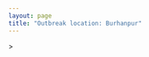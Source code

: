 ```yaml
---
layout: page
title: "Outbreak location: Burhanpur"
---
```

<div id="mapid">
<script src="https://buda-magenta.github.io/hazard_map/load_map.js"></script>
><script>
var marker_outbreak = L.marker([26.269722, 82.994425],{"autoPan": true}).addTo(map); marker_outbreak.bindTooltip("Burhanpur").openTooltip();

var circle_1 = L.circle([20.993276, 75.839983], {"pane": "markerPane", "color": "red", "fill": true, "fillOpacity": 0.2, "fillRule": "evenodd", "lineCap": "round", "lineJoin": "round", "opacity": 1.0, "radius": 99396, "stroke": true, "weight": 3}).addTo(map);
circle_1.bindTooltip("Bhusawal<br>rank: 1<br>hazard index: 0.099396")
circle_1.bindPopup('<a href="https://buda-magenta.github.io/hazard_map/Bhusawal">Bhusawal</a>')

var circle_2 = L.circle([21.977864, 76.568828], {"pane": "markerPane", "color": "red", "fill": true, "fillOpacity": 0.2, "fillRule": "evenodd", "lineCap": "round", "lineJoin": "round", "opacity": 1.0, "radius": 40216, "stroke": true, "weight": 3}).addTo(map);
circle_2.bindTooltip("Khandwa<br>rank: 2<br>hazard index: 0.040217")
circle_2.bindPopup('<a href="https://buda-magenta.github.io/hazard_map/Khandwa">Khandwa</a>')

var circle_3 = L.circle([25.438130, 81.833800], {"pane": "markerPane", "color": "red", "fill": true, "fillOpacity": 0.2, "fillRule": "evenodd", "lineCap": "round", "lineJoin": "round", "opacity": 1.0, "radius": 35821, "stroke": true, "weight": 3}).addTo(map);
circle_3.bindTooltip("Allahabad<br>rank: 3<br>hazard index: 0.035821")
circle_3.bindPopup('<a href="https://buda-magenta.github.io/hazard_map/Allahabad">Allahabad</a>')

var circle_4 = L.circle([25.335649, 83.007629], {"pane": "markerPane", "color": "red", "fill": true, "fillOpacity": 0.2, "fillRule": "evenodd", "lineCap": "round", "lineJoin": "round", "opacity": 1.0, "radius": 35078, "stroke": true, "weight": 3}).addTo(map);
circle_4.bindTooltip("Varanasi<br>rank: 4<br>hazard index: 0.035079")
circle_4.bindPopup('<a href="https://buda-magenta.github.io/hazard_map/Varanasi">Varanasi</a>')

var circle_5 = L.circle([26.671329, 83.364583], {"pane": "markerPane", "color": "red", "fill": true, "fillOpacity": 0.2, "fillRule": "evenodd", "lineCap": "round", "lineJoin": "round", "opacity": 1.0, "radius": 17438, "stroke": true, "weight": 3}).addTo(map);
circle_5.bindTooltip("Gorakhpur<br>rank: 5<br>hazard index: 0.017439")
circle_5.bindPopup('<a href="https://buda-magenta.github.io/hazard_map/Gorakhpur">Gorakhpur</a>')

var circle_6 = L.circle([23.160894, 79.949770], {"pane": "markerPane", "color": "red", "fill": true, "fillOpacity": 0.2, "fillRule": "evenodd", "lineCap": "round", "lineJoin": "round", "opacity": 1.0, "radius": 15368, "stroke": true, "weight": 3}).addTo(map);
circle_6.bindTooltip("Jabalpur<br>rank: 6<br>hazard index: 0.015368")
circle_6.bindPopup('<a href="https://buda-magenta.github.io/hazard_map/Jabalpur">Jabalpur</a>')

var circle_7 = L.circle([19.075990, 72.877393], {"pane": "markerPane", "color": "red", "fill": true, "fillOpacity": 0.2, "fillRule": "evenodd", "lineCap": "round", "lineJoin": "round", "opacity": 1.0, "radius": 9066, "stroke": true, "weight": 3}).addTo(map);
circle_7.bindTooltip("Mumbai<br>rank: 7<br>hazard index: 0.009066")
circle_7.bindPopup('<a href="https://buda-magenta.github.io/hazard_map/Mumbai">Mumbai</a>')

var circle_8 = L.circle([26.055318, 82.993139], {"pane": "markerPane", "color": "red", "fill": true, "fillOpacity": 0.2, "fillRule": "evenodd", "lineCap": "round", "lineJoin": "round", "opacity": 1.0, "radius": 7862, "stroke": true, "weight": 3}).addTo(map);
circle_8.bindTooltip("Nizamabad<br>rank: 8<br>hazard index: 0.007863")
circle_8.bindPopup('<a href="https://buda-magenta.github.io/hazard_map/Nizamabad">Nizamabad</a>')

var circle_9 = L.circle([25.954628, 83.647350], {"pane": "markerPane", "color": "red", "fill": true, "fillOpacity": 0.2, "fillRule": "evenodd", "lineCap": "round", "lineJoin": "round", "opacity": 1.0, "radius": 7423, "stroke": true, "weight": 3}).addTo(map);
circle_9.bindTooltip("Maunath Bhanjan<br>rank: 9<br>hazard index: 0.007423")
circle_9.bindPopup('<a href="https://buda-magenta.github.io/hazard_map/Maunath_Bhanjan">Maunath Bhanjan</a>')

var circle_10 = L.circle([25.623457, 84.596839], {"pane": "markerPane", "color": "red", "fill": true, "fillOpacity": 0.2, "fillRule": "evenodd", "lineCap": "round", "lineJoin": "round", "opacity": 1.0, "radius": 7040, "stroke": true, "weight": 3}).addTo(map);
circle_10.bindTooltip("Arrah<br>rank: 10<br>hazard index: 0.007040")
circle_10.bindPopup('<a href="https://buda-magenta.github.io/hazard_map/Arrah">Arrah</a>')

var circle_11 = L.circle([24.935635, 82.647701], {"pane": "markerPane", "color": "red", "fill": true, "fillOpacity": 0.2, "fillRule": "evenodd", "lineCap": "round", "lineJoin": "round", "opacity": 1.0, "radius": 6682, "stroke": true, "weight": 3}).addTo(map);
circle_11.bindTooltip("Mirzapur<br>rank: 11<br>hazard index: 0.006682")
circle_11.bindPopup('<a href="https://buda-magenta.github.io/hazard_map/Mirzapur">Mirzapur</a>')

var circle_12 = L.circle([21.170200, 72.831100], {"pane": "markerPane", "color": "red", "fill": true, "fillOpacity": 0.2, "fillRule": "evenodd", "lineCap": "round", "lineJoin": "round", "opacity": 1.0, "radius": 6191, "stroke": true, "weight": 3}).addTo(map);
circle_12.bindTooltip("Surat<br>rank: 12<br>hazard index: 0.006191")
circle_12.bindPopup('<a href="https://buda-magenta.github.io/hazard_map/Surat">Surat</a>')

var circle_13 = L.circle([18.521428, 73.854454], {"pane": "markerPane", "color": "red", "fill": true, "fillOpacity": 0.2, "fillRule": "evenodd", "lineCap": "round", "lineJoin": "round", "opacity": 1.0, "radius": 4898, "stroke": true, "weight": 3}).addTo(map);
circle_13.bindTooltip("Pune<br>rank: 13<br>hazard index: 0.004899")
circle_13.bindPopup('<a href="https://buda-magenta.github.io/hazard_map/Pune">Pune</a>')

var circle_14 = L.circle([25.264902, 82.985787], {"pane": "markerPane", "color": "red", "fill": true, "fillOpacity": 0.2, "fillRule": "evenodd", "lineCap": "round", "lineJoin": "round", "opacity": 1.0, "radius": 4645, "stroke": true, "weight": 3}).addTo(map);
circle_14.bindTooltip("Morvi<br>rank: 14<br>hazard index: 0.004645")
circle_14.bindPopup('<a href="https://buda-magenta.github.io/hazard_map/Morvi">Morvi</a>')

var circle_15 = L.circle([25.773344, 84.784977], {"pane": "markerPane", "color": "red", "fill": true, "fillOpacity": 0.2, "fillRule": "evenodd", "lineCap": "round", "lineJoin": "round", "opacity": 1.0, "radius": 3426, "stroke": true, "weight": 3}).addTo(map);
circle_15.bindTooltip("Chapra<br>rank: 15<br>hazard index: 0.003426")
circle_15.bindPopup('<a href="https://buda-magenta.github.io/hazard_map/Chapra">Chapra</a>')

var circle_16 = L.circle([26.791073, 84.560107], {"pane": "markerPane", "color": "red", "fill": true, "fillOpacity": 0.2, "fillRule": "evenodd", "lineCap": "round", "lineJoin": "round", "opacity": 1.0, "radius": 3366, "stroke": true, "weight": 3}).addTo(map);
circle_16.bindTooltip("Bettiah<br>rank: 16<br>hazard index: 0.003367")
circle_16.bindPopup('<a href="https://buda-magenta.github.io/hazard_map/Bettiah">Bettiah</a>')

var circle_17 = L.circle([27.059011, 84.206464], {"pane": "markerPane", "color": "red", "fill": true, "fillOpacity": 0.2, "fillRule": "evenodd", "lineCap": "round", "lineJoin": "round", "opacity": 1.0, "radius": 3198, "stroke": true, "weight": 3}).addTo(map);
circle_17.bindTooltip("Bagaha<br>rank: 17<br>hazard index: 0.003199")
circle_17.bindPopup('<a href="https://buda-magenta.github.io/hazard_map/Bagaha">Bagaha</a>')

var circle_18 = L.circle([21.149813, 79.082056], {"pane": "markerPane", "color": "red", "fill": true, "fillOpacity": 0.2, "fillRule": "evenodd", "lineCap": "round", "lineJoin": "round", "opacity": 1.0, "radius": 2984, "stroke": true, "weight": 3}).addTo(map);
circle_18.bindTooltip("Nagpur<br>rank: 18<br>hazard index: 0.002984")
circle_18.bindPopup('<a href="https://buda-magenta.github.io/hazard_map/Nagpur">Nagpur</a>')

var circle_19 = L.circle([24.900100, 84.018211], {"pane": "markerPane", "color": "red", "fill": true, "fillOpacity": 0.2, "fillRule": "evenodd", "lineCap": "round", "lineJoin": "round", "opacity": 1.0, "radius": 2912, "stroke": true, "weight": 3}).addTo(map);
circle_19.bindTooltip("Sasaram<br>rank: 19<br>hazard index: 0.002913")
circle_19.bindPopup('<a href="https://buda-magenta.github.io/hazard_map/Sasaram">Sasaram</a>')

var circle_20 = L.circle([26.250000, 81.250000], {"pane": "markerPane", "color": "red", "fill": true, "fillOpacity": 0.2, "fillRule": "evenodd", "lineCap": "round", "lineJoin": "round", "opacity": 1.0, "radius": 2847, "stroke": true, "weight": 3}).addTo(map);
circle_20.bindTooltip("Rae Bareli<br>rank: 20<br>hazard index: 0.002847")
circle_20.bindPopup('<a href="https://buda-magenta.github.io/hazard_map/Rae_Bareli">Rae Bareli</a>')

var circle_21 = L.circle([20.843512, 75.525927], {"pane": "markerPane", "color": "red", "fill": true, "fillOpacity": 0.2, "fillRule": "evenodd", "lineCap": "round", "lineJoin": "round", "opacity": 1.0, "radius": 2790, "stroke": true, "weight": 3}).addTo(map);
circle_21.bindTooltip("Jalgaon<br>rank: 21<br>hazard index: 0.002790")
circle_21.bindPopup('<a href="https://buda-magenta.github.io/hazard_map/Jalgaon">Jalgaon</a>')

var circle_22 = L.circle([25.795593, 82.488341], {"pane": "markerPane", "color": "red", "fill": true, "fillOpacity": 0.2, "fillRule": "evenodd", "lineCap": "round", "lineJoin": "round", "opacity": 1.0, "radius": 2740, "stroke": true, "weight": 3}).addTo(map);
circle_22.bindTooltip("Jaunpur<br>rank: 22<br>hazard index: 0.002740")
circle_22.bindPopup('<a href="https://buda-magenta.github.io/hazard_map/Jaunpur">Jaunpur</a>')

var circle_23 = L.circle([25.895924, 82.437716], {"pane": "markerPane", "color": "red", "fill": true, "fillOpacity": 0.2, "fillRule": "evenodd", "lineCap": "round", "lineJoin": "round", "opacity": 1.0, "radius": 2680, "stroke": true, "weight": 3}).addTo(map);
circle_23.bindTooltip("Badlapur<br>rank: 23<br>hazard index: 0.002681")
circle_23.bindPopup('<a href="https://buda-magenta.github.io/hazard_map/Badlapur">Badlapur</a>')

var circle_24 = L.circle([25.280733, 83.125128], {"pane": "markerPane", "color": "red", "fill": true, "fillOpacity": 0.2, "fillRule": "evenodd", "lineCap": "round", "lineJoin": "round", "opacity": 1.0, "radius": 2481, "stroke": true, "weight": 3}).addTo(map);
circle_24.bindTooltip("Mughal Sarai<br>rank: 24<br>hazard index: 0.002482")
circle_24.bindPopup('<a href="https://buda-magenta.github.io/hazard_map/Mughal_Sarai">Mughal Sarai</a>')

var circle_25 = L.circle([26.022697, 83.028873], {"pane": "markerPane", "color": "red", "fill": true, "fillOpacity": 0.2, "fillRule": "evenodd", "lineCap": "round", "lineJoin": "round", "opacity": 1.0, "radius": 2466, "stroke": true, "weight": 3}).addTo(map);
circle_25.bindTooltip("Azamgarh<br>rank: 25<br>hazard index: 0.002467")
circle_25.bindPopup('<a href="https://buda-magenta.github.io/hazard_map/Azamgarh">Azamgarh</a>')

var circle_26 = L.circle([26.423847, 83.762732], {"pane": "markerPane", "color": "red", "fill": true, "fillOpacity": 0.2, "fillRule": "evenodd", "lineCap": "round", "lineJoin": "round", "opacity": 1.0, "radius": 2450, "stroke": true, "weight": 3}).addTo(map);
circle_26.bindTooltip("Deoria<br>rank: 26<br>hazard index: 0.002450")
circle_26.bindPopup('<a href="https://buda-magenta.github.io/hazard_map/Deoria">Deoria</a>')

var circle_27 = L.circle([20.011247, 73.790236], {"pane": "markerPane", "color": "red", "fill": true, "fillOpacity": 0.2, "fillRule": "evenodd", "lineCap": "round", "lineJoin": "round", "opacity": 1.0, "radius": 2370, "stroke": true, "weight": 3}).addTo(map);
circle_27.bindTooltip("Nashik<br>rank: 27<br>hazard index: 0.002370")
circle_27.bindPopup('<a href="https://buda-magenta.github.io/hazard_map/Nashik">Nashik</a>')

var circle_28 = L.circle([25.572433, 83.609605], {"pane": "markerPane", "color": "red", "fill": true, "fillOpacity": 0.2, "fillRule": "evenodd", "lineCap": "round", "lineJoin": "round", "opacity": 1.0, "radius": 2346, "stroke": true, "weight": 3}).addTo(map);
circle_28.bindTooltip("Medinipur<br>rank: 28<br>hazard index: 0.002347")
circle_28.bindPopup('<a href="https://buda-magenta.github.io/hazard_map/Medinipur">Medinipur</a>')

var circle_29 = L.circle([26.131004, 84.391257], {"pane": "markerPane", "color": "red", "fill": true, "fillOpacity": 0.2, "fillRule": "evenodd", "lineCap": "round", "lineJoin": "round", "opacity": 1.0, "radius": 2213, "stroke": true, "weight": 3}).addTo(map);
circle_29.bindTooltip("Siwan<br>rank: 29<br>hazard index: 0.002213")
circle_29.bindPopup('<a href="https://buda-magenta.github.io/hazard_map/Siwan">Siwan</a>')

var circle_30 = L.circle([20.761862, 77.192172], {"pane": "markerPane", "color": "red", "fill": true, "fillOpacity": 0.2, "fillRule": "evenodd", "lineCap": "round", "lineJoin": "round", "opacity": 1.0, "radius": 2112, "stroke": true, "weight": 3}).addTo(map);
circle_30.bindTooltip("Akola<br>rank: 30<br>hazard index: 0.002113")
circle_30.bindPopup('<a href="https://buda-magenta.github.io/hazard_map/Akola">Akola</a>')

var circle_31 = L.circle([26.638076, 82.059024], {"pane": "markerPane", "color": "red", "fill": true, "fillOpacity": 0.2, "fillRule": "evenodd", "lineCap": "round", "lineJoin": "round", "opacity": 1.0, "radius": 2102, "stroke": true, "weight": 3}).addTo(map);
circle_31.bindTooltip("Faizabad<br>rank: 31<br>hazard index: 0.002103")
circle_31.bindPopup('<a href="https://buda-magenta.github.io/hazard_map/Faizabad">Faizabad</a>')

var circle_32 = L.circle([23.258486, 77.401989], {"pane": "markerPane", "color": "red", "fill": true, "fillOpacity": 0.2, "fillRule": "evenodd", "lineCap": "round", "lineJoin": "round", "opacity": 1.0, "radius": 2059, "stroke": true, "weight": 3}).addTo(map);
circle_32.bindTooltip("Bhopal<br>rank: 32<br>hazard index: 0.002060")
circle_32.bindPopup('<a href="https://buda-magenta.github.io/hazard_map/Bhopal">Bhopal</a>')

var circle_33 = L.circle([25.562071, 84.015672], {"pane": "markerPane", "color": "red", "fill": true, "fillOpacity": 0.2, "fillRule": "evenodd", "lineCap": "round", "lineJoin": "round", "opacity": 1.0, "radius": 2019, "stroke": true, "weight": 3}).addTo(map);
circle_33.bindTooltip("Buxar<br>rank: 33<br>hazard index: 0.002019")
circle_33.bindPopup('<a href="https://buda-magenta.github.io/hazard_map/Buxar">Buxar</a>')

var circle_34 = L.circle([24.500000, 81.000000], {"pane": "markerPane", "color": "red", "fill": true, "fillOpacity": 0.2, "fillRule": "evenodd", "lineCap": "round", "lineJoin": "round", "opacity": 1.0, "radius": 2003, "stroke": true, "weight": 3}).addTo(map);
circle_34.bindTooltip("Satna<br>rank: 34<br>hazard index: 0.002004")
circle_34.bindPopup('<a href="https://buda-magenta.github.io/hazard_map/Satna">Satna</a>')

var circle_35 = L.circle([25.877933, 84.119959], {"pane": "markerPane", "color": "red", "fill": true, "fillOpacity": 0.2, "fillRule": "evenodd", "lineCap": "round", "lineJoin": "round", "opacity": 1.0, "radius": 1922, "stroke": true, "weight": 3}).addTo(map);
circle_35.bindTooltip("Ballia<br>rank: 35<br>hazard index: 0.001923")
circle_35.bindPopup('<a href="https://buda-magenta.github.io/hazard_map/Ballia">Ballia</a>')

var circle_36 = L.circle([26.724789, 82.793269], {"pane": "markerPane", "color": "red", "fill": true, "fillOpacity": 0.2, "fillRule": "evenodd", "lineCap": "round", "lineJoin": "round", "opacity": 1.0, "radius": 1851, "stroke": true, "weight": 3}).addTo(map);
circle_36.bindTooltip("Basti<br>rank: 36<br>hazard index: 0.001852")
circle_36.bindPopup('<a href="https://buda-magenta.github.io/hazard_map/Basti">Basti</a>')

var circle_37 = L.circle([25.603508, 83.507454], {"pane": "markerPane", "color": "red", "fill": true, "fillOpacity": 0.2, "fillRule": "evenodd", "lineCap": "round", "lineJoin": "round", "opacity": 1.0, "radius": 1782, "stroke": true, "weight": 3}).addTo(map);
circle_37.bindTooltip("Ghazipur<br>rank: 37<br>hazard index: 0.001783")
circle_37.bindPopup('<a href="https://buda-magenta.github.io/hazard_map/Ghazipur">Ghazipur</a>')

var circle_38 = L.circle([27.109667, 81.918329], {"pane": "markerPane", "color": "red", "fill": true, "fillOpacity": 0.2, "fillRule": "evenodd", "lineCap": "round", "lineJoin": "round", "opacity": 1.0, "radius": 1735, "stroke": true, "weight": 3}).addTo(map);
circle_38.bindTooltip("Gonda<br>rank: 38<br>hazard index: 0.001735")
circle_38.bindPopup('<a href="https://buda-magenta.github.io/hazard_map/Gonda">Gonda</a>')

var circle_39 = L.circle([25.531031, 78.652689], {"pane": "markerPane", "color": "red", "fill": true, "fillOpacity": 0.2, "fillRule": "evenodd", "lineCap": "round", "lineJoin": "round", "opacity": 1.0, "radius": 1605, "stroke": true, "weight": 3}).addTo(map);
circle_39.bindTooltip("Jhansi<br>rank: 39<br>hazard index: 0.001605")
circle_39.bindPopup('<a href="https://buda-magenta.github.io/hazard_map/Jhansi">Jhansi</a>')

var circle_40 = L.circle([19.169335, 77.311013], {"pane": "markerPane", "color": "red", "fill": true, "fillOpacity": 0.2, "fillRule": "evenodd", "lineCap": "round", "lineJoin": "round", "opacity": 1.0, "radius": 1571, "stroke": true, "weight": 3}).addTo(map);
circle_40.bindTooltip("Nanded Waghala<br>rank: 40<br>hazard index: 0.001571")
circle_40.bindPopup('<a href="https://buda-magenta.github.io/hazard_map/Nanded_Waghala">Nanded Waghala</a>')

var circle_41 = L.circle([25.609324, 85.123525], {"pane": "markerPane", "color": "red", "fill": true, "fillOpacity": 0.2, "fillRule": "evenodd", "lineCap": "round", "lineJoin": "round", "opacity": 1.0, "radius": 1519, "stroke": true, "weight": 3}).addTo(map);
circle_41.bindTooltip("Patna<br>rank: 41<br>hazard index: 0.001519")
circle_41.bindPopup('<a href="https://buda-magenta.github.io/hazard_map/Patna">Patna</a>')

var circle_42 = L.circle([22.720362, 75.868200], {"pane": "markerPane", "color": "red", "fill": true, "fillOpacity": 0.2, "fillRule": "evenodd", "lineCap": "round", "lineJoin": "round", "opacity": 1.0, "radius": 1453, "stroke": true, "weight": 3}).addTo(map);
circle_42.bindTooltip("Indore<br>rank: 42<br>hazard index: 0.001453")
circle_42.bindPopup('<a href="https://buda-magenta.github.io/hazard_map/Indore">Indore</a>')

var circle_43 = L.circle([26.460914, 80.321759], {"pane": "markerPane", "color": "red", "fill": true, "fillOpacity": 0.2, "fillRule": "evenodd", "lineCap": "round", "lineJoin": "round", "opacity": 1.0, "radius": 1452, "stroke": true, "weight": 3}).addTo(map);
circle_43.bindTooltip("Kanpur<br>rank: 43<br>hazard index: 0.001452")
circle_43.bindPopup('<a href="https://buda-magenta.github.io/hazard_map/Kanpur">Kanpur</a>')

var circle_44 = L.circle([26.242511, 82.296169], {"pane": "markerPane", "color": "red", "fill": true, "fillOpacity": 0.2, "fillRule": "evenodd", "lineCap": "round", "lineJoin": "round", "opacity": 1.0, "radius": 1366, "stroke": true, "weight": 3}).addTo(map);
circle_44.bindTooltip("Sultanpur<br>rank: 44<br>hazard index: 0.001367")
circle_44.bindPopup('<a href="https://buda-magenta.github.io/hazard_map/Sultanpur">Sultanpur</a>')

var circle_45 = L.circle([19.194329, 72.970178], {"pane": "markerPane", "color": "red", "fill": true, "fillOpacity": 0.2, "fillRule": "evenodd", "lineCap": "round", "lineJoin": "round", "opacity": 1.0, "radius": 1321, "stroke": true, "weight": 3}).addTo(map);
circle_45.bindTooltip("Thane<br>rank: 45<br>hazard index: 0.001322")
circle_45.bindPopup('<a href="https://buda-magenta.github.io/hazard_map/Thane">Thane</a>')

var circle_46 = L.circle([26.838100, 80.934600], {"pane": "markerPane", "color": "red", "fill": true, "fillOpacity": 0.2, "fillRule": "evenodd", "lineCap": "round", "lineJoin": "round", "opacity": 1.0, "radius": 1303, "stroke": true, "weight": 3}).addTo(map);
circle_46.bindTooltip("Lucknow<br>rank: 46<br>hazard index: 0.001303")
circle_46.bindPopup('<a href="https://buda-magenta.github.io/hazard_map/Lucknow">Lucknow</a>')

var circle_47 = L.circle([28.651718, 77.221939], {"pane": "markerPane", "color": "red", "fill": true, "fillOpacity": 0.2, "fillRule": "evenodd", "lineCap": "round", "lineJoin": "round", "opacity": 1.0, "radius": 1154, "stroke": true, "weight": 3}).addTo(map);
circle_47.bindTooltip("Delhi<br>rank: 47<br>hazard index: 0.001154")
circle_47.bindPopup('<a href="https://buda-magenta.github.io/hazard_map/Delhi">Delhi</a>')

var circle_48 = L.circle([20.030976, 79.358139], {"pane": "markerPane", "color": "red", "fill": true, "fillOpacity": 0.2, "fillRule": "evenodd", "lineCap": "round", "lineJoin": "round", "opacity": 1.0, "radius": 1104, "stroke": true, "weight": 3}).addTo(map);
circle_48.bindTooltip("Chandrapur<br>rank: 48<br>hazard index: 0.001104")
circle_48.bindPopup('<a href="https://buda-magenta.github.io/hazard_map/Chandrapur">Chandrapur</a>')

var circle_49 = L.circle([19.290314, 76.602903], {"pane": "markerPane", "color": "red", "fill": true, "fillOpacity": 0.2, "fillRule": "evenodd", "lineCap": "round", "lineJoin": "round", "opacity": 1.0, "radius": 876, "stroke": true, "weight": 3}).addTo(map);
circle_49.bindTooltip("Parbhani<br>rank: 49<br>hazard index: 0.000877")
circle_49.bindPopup('<a href="https://buda-magenta.github.io/hazard_map/Parbhani">Parbhani</a>')

var circle_50 = L.circle([19.877263, 75.339024], {"pane": "markerPane", "color": "red", "fill": true, "fillOpacity": 0.2, "fillRule": "evenodd", "lineCap": "round", "lineJoin": "round", "opacity": 1.0, "radius": 828, "stroke": true, "weight": 3}).addTo(map);
circle_50.bindTooltip("Aurangabad<br>rank: 50<br>hazard index: 0.000828")
circle_50.bindPopup('<a href="https://buda-magenta.github.io/hazard_map/Aurangabad">Aurangabad</a>')

var circle_51 = L.circle([19.918233, 75.868625], {"pane": "markerPane", "color": "red", "fill": true, "fillOpacity": 0.2, "fillRule": "evenodd", "lineCap": "round", "lineJoin": "round", "opacity": 1.0, "radius": 814, "stroke": true, "weight": 3}).addTo(map);
circle_51.bindTooltip("Jalna<br>rank: 51<br>hazard index: 0.000814")
circle_51.bindPopup('<a href="https://buda-magenta.github.io/hazard_map/Jalna">Jalna</a>')

var circle_52 = L.circle([24.197443, 82.666145], {"pane": "markerPane", "color": "red", "fill": true, "fillOpacity": 0.2, "fillRule": "evenodd", "lineCap": "round", "lineJoin": "round", "opacity": 1.0, "radius": 713, "stroke": true, "weight": 3}).addTo(map);
circle_52.bindTooltip("Singrauli<br>rank: 52<br>hazard index: 0.000713")
circle_52.bindPopup('<a href="https://buda-magenta.github.io/hazard_map/Singrauli">Singrauli</a>')

var circle_53 = L.circle([21.154541, 77.644296], {"pane": "markerPane", "color": "red", "fill": true, "fillOpacity": 0.2, "fillRule": "evenodd", "lineCap": "round", "lineJoin": "round", "opacity": 1.0, "radius": 693, "stroke": true, "weight": 3}).addTo(map);
circle_53.bindTooltip("Amravati<br>rank: 53<br>hazard index: 0.000693")
circle_53.bindPopup('<a href="https://buda-magenta.github.io/hazard_map/Amravati">Amravati</a>')

var circle_54 = L.circle([22.305199, 70.802833], {"pane": "markerPane", "color": "red", "fill": true, "fillOpacity": 0.2, "fillRule": "evenodd", "lineCap": "round", "lineJoin": "round", "opacity": 1.0, "radius": 686, "stroke": true, "weight": 3}).addTo(map);
circle_54.bindTooltip("Rajkot<br>rank: 54<br>hazard index: 0.000686")
circle_54.bindPopup('<a href="https://buda-magenta.github.io/hazard_map/Rajkot">Rajkot</a>')

var circle_55 = L.circle([27.209822, 79.048137], {"pane": "markerPane", "color": "red", "fill": true, "fillOpacity": 0.2, "fillRule": "evenodd", "lineCap": "round", "lineJoin": "round", "opacity": 1.0, "radius": 658, "stroke": true, "weight": 3}).addTo(map);
circle_55.bindTooltip("Mainpuri<br>rank: 55<br>hazard index: 0.000659")
circle_55.bindPopup('<a href="https://buda-magenta.github.io/hazard_map/Mainpuri">Mainpuri</a>')

var circle_56 = L.circle([12.979120, 77.591300], {"pane": "markerPane", "color": "red", "fill": true, "fillOpacity": 0.2, "fillRule": "evenodd", "lineCap": "round", "lineJoin": "round", "opacity": 1.0, "radius": 641, "stroke": true, "weight": 3}).addTo(map);
circle_56.bindTooltip("Bangalore<br>rank: 56<br>hazard index: 0.000641")
circle_56.bindPopup('<a href="https://buda-magenta.github.io/hazard_map/Bangalore">Bangalore</a>')

var circle_57 = L.circle([17.388786, 78.461065], {"pane": "markerPane", "color": "red", "fill": true, "fillOpacity": 0.2, "fillRule": "evenodd", "lineCap": "round", "lineJoin": "round", "opacity": 1.0, "radius": 628, "stroke": true, "weight": 3}).addTo(map);
circle_57.bindTooltip("Hyderabad<br>rank: 57<br>hazard index: 0.000628")
circle_57.bindPopup('<a href="https://buda-magenta.github.io/hazard_map/Hyderabad">Hyderabad</a>')

var circle_58 = L.circle([19.250000, 74.750000], {"pane": "markerPane", "color": "red", "fill": true, "fillOpacity": 0.2, "fillRule": "evenodd", "lineCap": "round", "lineJoin": "round", "opacity": 1.0, "radius": 578, "stroke": true, "weight": 3}).addTo(map);
circle_58.bindTooltip("Ahmadnagar<br>rank: 58<br>hazard index: 0.000578")
circle_58.bindPopup('<a href="https://buda-magenta.github.io/hazard_map/Ahmadnagar">Ahmadnagar</a>')

var circle_59 = L.circle([26.148658, 85.340013], {"pane": "markerPane", "color": "red", "fill": true, "fillOpacity": 0.2, "fillRule": "evenodd", "lineCap": "round", "lineJoin": "round", "opacity": 1.0, "radius": 560, "stroke": true, "weight": 3}).addTo(map);
circle_59.bindTooltip("Muzaffarpur<br>rank: 59<br>hazard index: 0.000560")
circle_59.bindPopup('<a href="https://buda-magenta.github.io/hazard_map/Muzaffarpur">Muzaffarpur</a>')

var circle_60 = L.circle([27.985060, 80.753845], {"pane": "markerPane", "color": "red", "fill": true, "fillOpacity": 0.2, "fillRule": "evenodd", "lineCap": "round", "lineJoin": "round", "opacity": 1.0, "radius": 508, "stroke": true, "weight": 3}).addTo(map);
circle_60.bindTooltip("Lakhimpur<br>rank: 60<br>hazard index: 0.000508")
circle_60.bindPopup('<a href="https://buda-magenta.github.io/hazard_map/Lakhimpur">Lakhimpur</a>')

var circle_61 = L.circle([25.623400, 85.041700], {"pane": "markerPane", "color": "red", "fill": true, "fillOpacity": 0.2, "fillRule": "evenodd", "lineCap": "round", "lineJoin": "round", "opacity": 1.0, "radius": 483, "stroke": true, "weight": 3}).addTo(map);
circle_61.bindTooltip("Dinapur Nizamat<br>rank: 61<br>hazard index: 0.000484")
circle_61.bindPopup('<a href="https://buda-magenta.github.io/hazard_map/Dinapur_Nizamat">Dinapur Nizamat</a>')

var circle_62 = L.circle([25.286698, 87.132254], {"pane": "markerPane", "color": "red", "fill": true, "fillOpacity": 0.2, "fillRule": "evenodd", "lineCap": "round", "lineJoin": "round", "opacity": 1.0, "radius": 435, "stroke": true, "weight": 3}).addTo(map);
circle_62.bindTooltip("Bhagalpur<br>rank: 62<br>hazard index: 0.000436")
circle_62.bindPopup('<a href="https://buda-magenta.github.io/hazard_map/Bhagalpur">Bhagalpur</a>')

var circle_63 = L.circle([22.297314, 73.194257], {"pane": "markerPane", "color": "red", "fill": true, "fillOpacity": 0.2, "fillRule": "evenodd", "lineCap": "round", "lineJoin": "round", "opacity": 1.0, "radius": 405, "stroke": true, "weight": 3}).addTo(map);
circle_63.bindTooltip("Vadodara<br>rank: 63<br>hazard index: 0.000405")
circle_63.bindPopup('<a href="https://buda-magenta.github.io/hazard_map/Vadodara">Vadodara</a>')

var circle_64 = L.circle([20.825623, 78.613146], {"pane": "markerPane", "color": "red", "fill": true, "fillOpacity": 0.2, "fillRule": "evenodd", "lineCap": "round", "lineJoin": "round", "opacity": 1.0, "radius": 400, "stroke": true, "weight": 3}).addTo(map);
circle_64.bindTooltip("Wardha<br>rank: 64<br>hazard index: 0.000401")
circle_64.bindPopup('<a href="https://buda-magenta.github.io/hazard_map/Wardha">Wardha</a>')

var circle_65 = L.circle([25.196826, 76.000893], {"pane": "markerPane", "color": "red", "fill": true, "fillOpacity": 0.2, "fillRule": "evenodd", "lineCap": "round", "lineJoin": "round", "opacity": 1.0, "radius": 387, "stroke": true, "weight": 3}).addTo(map);
circle_65.bindTooltip("Kota<br>rank: 65<br>hazard index: 0.000387")
circle_65.bindPopup('<a href="https://buda-magenta.github.io/hazard_map/Kota">Kota</a>')

var circle_66 = L.circle([23.174597, 75.785142], {"pane": "markerPane", "color": "red", "fill": true, "fillOpacity": 0.2, "fillRule": "evenodd", "lineCap": "round", "lineJoin": "round", "opacity": 1.0, "radius": 383, "stroke": true, "weight": 3}).addTo(map);
circle_66.bindTooltip("Ujjain<br>rank: 66<br>hazard index: 0.000384")
circle_66.bindPopup('<a href="https://buda-magenta.github.io/hazard_map/Ujjain">Ujjain</a>')

var circle_67 = L.circle([18.627929, 73.800983], {"pane": "markerPane", "color": "red", "fill": true, "fillOpacity": 0.2, "fillRule": "evenodd", "lineCap": "round", "lineJoin": "round", "opacity": 1.0, "radius": 364, "stroke": true, "weight": 3}).addTo(map);
circle_67.bindTooltip("Pimpri Chinchwad<br>rank: 67<br>hazard index: 0.000364")
circle_67.bindPopup('<a href="https://buda-magenta.github.io/hazard_map/Pimpri_Chinchwad">Pimpri Chinchwad</a>')

var circle_68 = L.circle([22.541418, 88.357691], {"pane": "markerPane", "color": "red", "fill": true, "fillOpacity": 0.2, "fillRule": "evenodd", "lineCap": "round", "lineJoin": "round", "opacity": 1.0, "radius": 359, "stroke": true, "weight": 3}).addTo(map);
circle_68.bindTooltip("Kolkata<br>rank: 68<br>hazard index: 0.000360")
circle_68.bindPopup('<a href="https://buda-magenta.github.io/hazard_map/Kolkata">Kolkata</a>')

var circle_69 = L.circle([20.259399, 76.976203], {"pane": "markerPane", "color": "red", "fill": true, "fillOpacity": 0.2, "fillRule": "evenodd", "lineCap": "round", "lineJoin": "round", "opacity": 1.0, "radius": 349, "stroke": true, "weight": 3}).addTo(map);
circle_69.bindTooltip("Malegaon<br>rank: 69<br>hazard index: 0.000349")
circle_69.bindPopup('<a href="https://buda-magenta.github.io/hazard_map/Malegaon">Malegaon</a>')

var circle_70 = L.circle([23.021624, 72.579707], {"pane": "markerPane", "color": "red", "fill": true, "fillOpacity": 0.2, "fillRule": "evenodd", "lineCap": "round", "lineJoin": "round", "opacity": 1.0, "radius": 297, "stroke": true, "weight": 3}).addTo(map);
circle_70.bindTooltip("Ahmedabad<br>rank: 70<br>hazard index: 0.000298")
circle_70.bindPopup('<a href="https://buda-magenta.github.io/hazard_map/Ahmedabad">Ahmedabad</a>')

var circle_71 = L.circle([18.434644, 79.132265], {"pane": "markerPane", "color": "red", "fill": true, "fillOpacity": 0.2, "fillRule": "evenodd", "lineCap": "round", "lineJoin": "round", "opacity": 1.0, "radius": 284, "stroke": true, "weight": 3}).addTo(map);
circle_71.bindTooltip("Karimnagar<br>rank: 71<br>hazard index: 0.000284")
circle_71.bindPopup('<a href="https://buda-magenta.github.io/hazard_map/Karimnagar">Karimnagar</a>')

var circle_72 = L.circle([26.083143, 86.032571], {"pane": "markerPane", "color": "red", "fill": true, "fillOpacity": 0.2, "fillRule": "evenodd", "lineCap": "round", "lineJoin": "round", "opacity": 1.0, "radius": 273, "stroke": true, "weight": 3}).addTo(map);
circle_72.bindTooltip("Darbhanga<br>rank: 72<br>hazard index: 0.000273")
circle_72.bindPopup('<a href="https://buda-magenta.github.io/hazard_map/Darbhanga">Darbhanga</a>')

var circle_73 = L.circle([23.809612, 78.759114], {"pane": "markerPane", "color": "red", "fill": true, "fillOpacity": 0.2, "fillRule": "evenodd", "lineCap": "round", "lineJoin": "round", "opacity": 1.0, "radius": 229, "stroke": true, "weight": 3}).addTo(map);
circle_73.bindTooltip("Sagar<br>rank: 73<br>hazard index: 0.000229")
circle_73.bindPopup('<a href="https://buda-magenta.github.io/hazard_map/Sagar">Sagar</a>')

var circle_74 = L.circle([23.833962, 80.392456], {"pane": "markerPane", "color": "red", "fill": true, "fillOpacity": 0.2, "fillRule": "evenodd", "lineCap": "round", "lineJoin": "round", "opacity": 1.0, "radius": 227, "stroke": true, "weight": 3}).addTo(map);
circle_74.bindTooltip("Murwara<br>rank: 74<br>hazard index: 0.000227")
circle_74.bindPopup('<a href="https://buda-magenta.github.io/hazard_map/Murwara">Murwara</a>')

var circle_75 = L.circle([23.000000, 76.166667], {"pane": "markerPane", "color": "red", "fill": true, "fillOpacity": 0.2, "fillRule": "evenodd", "lineCap": "round", "lineJoin": "round", "opacity": 1.0, "radius": 214, "stroke": true, "weight": 3}).addTo(map);
circle_75.bindTooltip("Dewas<br>rank: 75<br>hazard index: 0.000215")
circle_75.bindPopup('<a href="https://buda-magenta.github.io/hazard_map/Dewas">Dewas</a>')

var circle_76 = L.circle([21.365999, 74.284004], {"pane": "markerPane", "color": "red", "fill": true, "fillOpacity": 0.2, "fillRule": "evenodd", "lineCap": "round", "lineJoin": "round", "opacity": 1.0, "radius": 204, "stroke": true, "weight": 3}).addTo(map);
circle_76.bindTooltip("Nandurbar<br>rank: 76<br>hazard index: 0.000205")
circle_76.bindPopup('<a href="https://buda-magenta.github.io/hazard_map/Nandurbar">Nandurbar</a>')

var circle_77 = L.circle([24.759267, 81.655000], {"pane": "markerPane", "color": "red", "fill": true, "fillOpacity": 0.2, "fillRule": "evenodd", "lineCap": "round", "lineJoin": "round", "opacity": 1.0, "radius": 202, "stroke": true, "weight": 3}).addTo(map);
circle_77.bindTooltip("Rewa<br>rank: 77<br>hazard index: 0.000203")
circle_77.bindPopup('<a href="https://buda-magenta.github.io/hazard_map/Rewa">Rewa</a>')

var circle_78 = L.circle([19.261944, 73.194760], {"pane": "markerPane", "color": "red", "fill": true, "fillOpacity": 0.2, "fillRule": "evenodd", "lineCap": "round", "lineJoin": "round", "opacity": 1.0, "radius": 195, "stroke": true, "weight": 3}).addTo(map);
circle_78.bindTooltip("Ulhas Nagar<br>rank: 78<br>hazard index: 0.000196")
circle_78.bindPopup('<a href="https://buda-magenta.github.io/hazard_map/Ulhas_Nagar">Ulhas Nagar</a>')

var circle_79 = L.circle([23.131954, 87.207397], {"pane": "markerPane", "color": "red", "fill": true, "fillOpacity": 0.2, "fillRule": "evenodd", "lineCap": "round", "lineJoin": "round", "opacity": 1.0, "radius": 190, "stroke": true, "weight": 3}).addTo(map);
circle_79.bindTooltip("Bankura<br>rank: 79<br>hazard index: 0.000191")
circle_79.bindPopup('<a href="https://buda-magenta.github.io/hazard_map/Bankura">Bankura</a>')

var circle_80 = L.circle([27.175255, 78.009816], {"pane": "markerPane", "color": "red", "fill": true, "fillOpacity": 0.2, "fillRule": "evenodd", "lineCap": "round", "lineJoin": "round", "opacity": 1.0, "radius": 190, "stroke": true, "weight": 3}).addTo(map);
circle_80.bindTooltip("Agra<br>rank: 80<br>hazard index: 0.000191")
circle_80.bindPopup('<a href="https://buda-magenta.github.io/hazard_map/Agra">Agra</a>')

var circle_81 = L.circle([22.600150, 77.926645], {"pane": "markerPane", "color": "red", "fill": true, "fillOpacity": 0.2, "fillRule": "evenodd", "lineCap": "round", "lineJoin": "round", "opacity": 1.0, "radius": 183, "stroke": true, "weight": 3}).addTo(map);
circle_81.bindTooltip("Hoshangabad<br>rank: 81<br>hazard index: 0.000183")
circle_81.bindPopup('<a href="https://buda-magenta.github.io/hazard_map/Hoshangabad">Hoshangabad</a>')

var circle_82 = L.circle([25.133173, 86.525040], {"pane": "markerPane", "color": "red", "fill": true, "fillOpacity": 0.2, "fillRule": "evenodd", "lineCap": "round", "lineJoin": "round", "opacity": 1.0, "radius": 180, "stroke": true, "weight": 3}).addTo(map);
circle_82.bindTooltip("Kharagpur<br>rank: 82<br>hazard index: 0.000180")
circle_82.bindPopup('<a href="https://buda-magenta.github.io/hazard_map/Kharagpur">Kharagpur</a>')

var circle_83 = L.circle([26.180598, 91.753943], {"pane": "markerPane", "color": "red", "fill": true, "fillOpacity": 0.2, "fillRule": "evenodd", "lineCap": "round", "lineJoin": "round", "opacity": 1.0, "radius": 174, "stroke": true, "weight": 3}).addTo(map);
circle_83.bindTooltip("Guwahati<br>rank: 83<br>hazard index: 0.000174")
circle_83.bindPopup('<a href="https://buda-magenta.github.io/hazard_map/Guwahati">Guwahati</a>')

var circle_84 = L.circle([23.122634, 83.198189], {"pane": "markerPane", "color": "red", "fill": true, "fillOpacity": 0.2, "fillRule": "evenodd", "lineCap": "round", "lineJoin": "round", "opacity": 1.0, "radius": 158, "stroke": true, "weight": 3}).addTo(map);
circle_84.bindTooltip("Ambikapur<br>rank: 84<br>hazard index: 0.000159")
circle_84.bindPopup('<a href="https://buda-magenta.github.io/hazard_map/Ambikapur">Ambikapur</a>')

var circle_85 = L.circle([23.916667, 78.000000], {"pane": "markerPane", "color": "red", "fill": true, "fillOpacity": 0.2, "fillRule": "evenodd", "lineCap": "round", "lineJoin": "round", "opacity": 1.0, "radius": 156, "stroke": true, "weight": 3}).addTo(map);
circle_85.bindTooltip("Vidisha<br>rank: 85<br>hazard index: 0.000157")
circle_85.bindPopup('<a href="https://buda-magenta.github.io/hazard_map/Vidisha">Vidisha</a>')

var circle_86 = L.circle([28.457876, 79.405571], {"pane": "markerPane", "color": "red", "fill": true, "fillOpacity": 0.2, "fillRule": "evenodd", "lineCap": "round", "lineJoin": "round", "opacity": 1.0, "radius": 150, "stroke": true, "weight": 3}).addTo(map);
circle_86.bindTooltip("Bareilly<br>rank: 86<br>hazard index: 0.000150")
circle_86.bindPopup('<a href="https://buda-magenta.github.io/hazard_map/Bareilly">Bareilly</a>')

var circle_87 = L.circle([22.383333, 82.133333], {"pane": "markerPane", "color": "red", "fill": true, "fillOpacity": 0.2, "fillRule": "evenodd", "lineCap": "round", "lineJoin": "round", "opacity": 1.0, "radius": 149, "stroke": true, "weight": 3}).addTo(map);
circle_87.bindTooltip("Bilaspur<br>rank: 87<br>hazard index: 0.000149")
circle_87.bindPopup('<a href="https://buda-magenta.github.io/hazard_map/Bilaspur">Bilaspur</a>')

var circle_88 = L.circle([27.633333, 77.583333], {"pane": "markerPane", "color": "red", "fill": true, "fillOpacity": 0.2, "fillRule": "evenodd", "lineCap": "round", "lineJoin": "round", "opacity": 1.0, "radius": 147, "stroke": true, "weight": 3}).addTo(map);
circle_88.bindTooltip("Mathura<br>rank: 88<br>hazard index: 0.000148")
circle_88.bindPopup('<a href="https://buda-magenta.github.io/hazard_map/Mathura">Mathura</a>')

var circle_89 = L.circle([21.818774, 75.606458], {"pane": "markerPane", "color": "red", "fill": true, "fillOpacity": 0.2, "fillRule": "evenodd", "lineCap": "round", "lineJoin": "round", "opacity": 1.0, "radius": 146, "stroke": true, "weight": 3}).addTo(map);
circle_89.bindTooltip("Khargone<br>rank: 89<br>hazard index: 0.000146")
circle_89.bindPopup('<a href="https://buda-magenta.github.io/hazard_map/Khargone">Khargone</a>')

var circle_90 = L.circle([21.237947, 81.633683], {"pane": "markerPane", "color": "red", "fill": true, "fillOpacity": 0.2, "fillRule": "evenodd", "lineCap": "round", "lineJoin": "round", "opacity": 1.0, "radius": 141, "stroke": true, "weight": 3}).addTo(map);
circle_90.bindTooltip("Raipur<br>rank: 90<br>hazard index: 0.000141")
circle_90.bindPopup('<a href="https://buda-magenta.github.io/hazard_map/Raipur">Raipur</a>')

var circle_91 = L.circle([26.669512, 84.957411], {"pane": "markerPane", "color": "red", "fill": true, "fillOpacity": 0.2, "fillRule": "evenodd", "lineCap": "round", "lineJoin": "round", "opacity": 1.0, "radius": 136, "stroke": true, "weight": 3}).addTo(map);
circle_91.bindTooltip("Motihari<br>rank: 91<br>hazard index: 0.000137")
circle_91.bindPopup('<a href="https://buda-magenta.github.io/hazard_map/Motihari">Motihari</a>')

var circle_92 = L.circle([25.720581, 85.255560], {"pane": "markerPane", "color": "red", "fill": true, "fillOpacity": 0.2, "fillRule": "evenodd", "lineCap": "round", "lineJoin": "round", "opacity": 1.0, "radius": 136, "stroke": true, "weight": 3}).addTo(map);
circle_92.bindTooltip("Hajipur<br>rank: 92<br>hazard index: 0.000137")
circle_92.bindPopup('<a href="https://buda-magenta.github.io/hazard_map/Hajipur">Hajipur</a>')

var circle_93 = L.circle([28.570784, 77.327107], {"pane": "markerPane", "color": "red", "fill": true, "fillOpacity": 0.2, "fillRule": "evenodd", "lineCap": "round", "lineJoin": "round", "opacity": 1.0, "radius": 134, "stroke": true, "weight": 3}).addTo(map);
circle_93.bindTooltip("Noida<br>rank: 93<br>hazard index: 0.000134")
circle_93.bindPopup('<a href="https://buda-magenta.github.io/hazard_map/Noida">Noida</a>')

var circle_94 = L.circle([19.500000, 78.500000], {"pane": "markerPane", "color": "red", "fill": true, "fillOpacity": 0.2, "fillRule": "evenodd", "lineCap": "round", "lineJoin": "round", "opacity": 1.0, "radius": 131, "stroke": true, "weight": 3}).addTo(map);
circle_94.bindTooltip("Adilabad<br>rank: 94<br>hazard index: 0.000131")
circle_94.bindPopup('<a href="https://buda-magenta.github.io/hazard_map/Adilabad">Adilabad</a>')

var circle_95 = L.circle([26.203725, 78.157363], {"pane": "markerPane", "color": "red", "fill": true, "fillOpacity": 0.2, "fillRule": "evenodd", "lineCap": "round", "lineJoin": "round", "opacity": 1.0, "radius": 127, "stroke": true, "weight": 3}).addTo(map);
circle_95.bindTooltip("Gwalior<br>rank: 95<br>hazard index: 0.000127")
circle_95.bindPopup('<a href="https://buda-magenta.github.io/hazard_map/Gwalior">Gwalior</a>')

var circle_96 = L.circle([26.915458, 75.818982], {"pane": "markerPane", "color": "red", "fill": true, "fillOpacity": 0.2, "fillRule": "evenodd", "lineCap": "round", "lineJoin": "round", "opacity": 1.0, "radius": 125, "stroke": true, "weight": 3}).addTo(map);
circle_96.bindTooltip("Jaipur<br>rank: 96<br>hazard index: 0.000126")
circle_96.bindPopup('<a href="https://buda-magenta.github.io/hazard_map/Jaipur">Jaipur</a>')

var circle_97 = L.circle([20.952407, 72.932383], {"pane": "markerPane", "color": "red", "fill": true, "fillOpacity": 0.2, "fillRule": "evenodd", "lineCap": "round", "lineJoin": "round", "opacity": 1.0, "radius": 116, "stroke": true, "weight": 3}).addTo(map);
circle_97.bindTooltip("Navsari<br>rank: 97<br>hazard index: 0.000117")
circle_97.bindPopup('<a href="https://buda-magenta.github.io/hazard_map/Navsari">Navsari</a>')

var circle_98 = L.circle([23.750000, 79.583333], {"pane": "markerPane", "color": "red", "fill": true, "fillOpacity": 0.2, "fillRule": "evenodd", "lineCap": "round", "lineJoin": "round", "opacity": 1.0, "radius": 115, "stroke": true, "weight": 3}).addTo(map);
circle_98.bindTooltip("Damoh<br>rank: 98<br>hazard index: 0.000116")
circle_98.bindPopup('<a href="https://buda-magenta.github.io/hazard_map/Damoh">Damoh</a>')

var circle_99 = L.circle([19.439885, 72.880383], {"pane": "markerPane", "color": "red", "fill": true, "fillOpacity": 0.2, "fillRule": "evenodd", "lineCap": "round", "lineJoin": "round", "opacity": 1.0, "radius": 109, "stroke": true, "weight": 3}).addTo(map);
circle_99.bindTooltip("Vasai<br>rank: 99<br>hazard index: 0.000109")
circle_99.bindPopup('<a href="https://buda-magenta.github.io/hazard_map/Vasai">Vasai</a>')

var circle_100 = L.circle([28.402979, 77.310384], {"pane": "markerPane", "color": "red", "fill": true, "fillOpacity": 0.2, "fillRule": "evenodd", "lineCap": "round", "lineJoin": "round", "opacity": 1.0, "radius": 107, "stroke": true, "weight": 3}).addTo(map);
circle_100.bindTooltip("Faridabad<br>rank: 100<br>hazard index: 0.000108")
circle_100.bindPopup('<a href="https://buda-magenta.github.io/hazard_map/Faridabad">Faridabad</a>')
</script>
</div>
